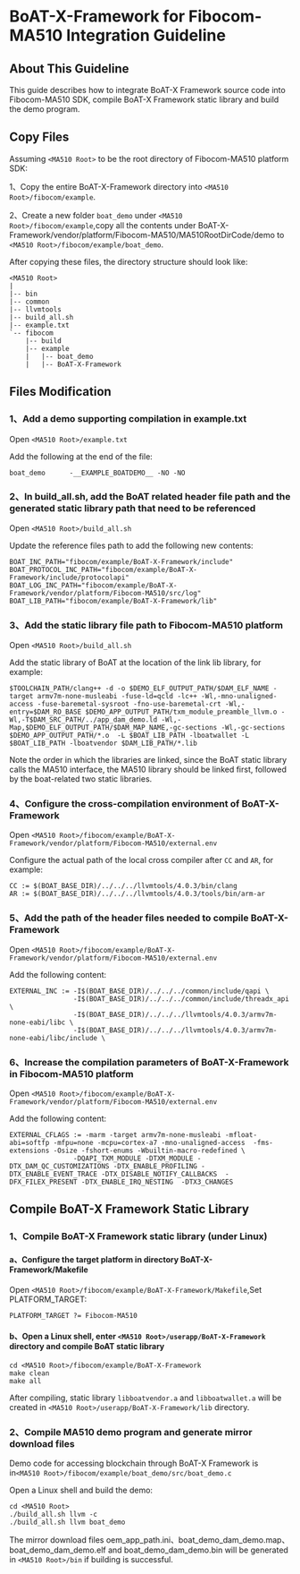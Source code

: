 # BoAT-X-Framework for Fibocom-MA510 Integration Guideline


## About This Guideline

This guide describes how to integrate BoAT-X Framework source code into Fibocom-MA510 SDK, compile BoAT-X Framework static library and build the demo program.

## Copy Files

Assuming `<MA510 Root>` to be the root directory of Fibocom-MA510 platform SDK:

1、Copy the entire BoAT-X-Framework directory into `<MA510 Root>/fibocom/example`.

2、Create a new folder `boat_demo` under `<MA510 Root>/fibocom/example`,copy all the contents under BoAT-X-Framework/vendor/platform/Fibocom-MA510/MA510RootDirCode/demo to `<MA510 Root>/fibocom/example/boat_demo`.

After copying these files, the directory structure should look like:
```
<MA510 Root>
|
|-- bin
|-- common
|-- llvmtools
|-- build_all.sh
|-- example.txt
`-- fibocom
    |-- build   
    |-- example
    |   |-- boat_demo
    |   |-- BoAT-X-Framework
```


## Files Modification

### 1、Add a demo supporting compilation in example.txt

  Open `<MA510 Root>/example.txt`
  
  Add the following at the end of the file:
  ```
boat_demo      -__EXAMPLE_BOATDEMO__ -NO -NO
  ```

### 2、In build_all.sh, add the BoAT related header file path and the generated static library path that need to be referenced

Open `<MA510 Root>/build_all.sh`

Update the reference files path to add the following new contents:
```
BOAT_INC_PATH="fibocom/example/BoAT-X-Framework/include"
BOAT_PROTOCOL_INC_PATH="fibocom/example/BoAT-X-Framework/include/protocolapi"
BOAT_LOG_INC_PATH="fibocom/example/BoAT-X-Framework/vendor/platform/Fibocom-MA510/src/log"
BOAT_LIB_PATH="fibocom/example/BoAT-X-Framework/lib"
```

### 3、Add the static library file path to Fibocom-MA510 platform

Open `<MA510 Root>/build_all.sh`
  
Add the static library of BoAT at the location of the link lib library, for example:
  ```
$TOOLCHAIN_PATH/clang++ -d -o $DEMO_ELF_OUTPUT_PATH/$DAM_ELF_NAME -target armv7m-none-musleabi -fuse-ld=qcld -lc++ -Wl,-mno-unaligned-access -fuse-baremetal-sysroot -fno-use-baremetal-crt -Wl,-entry=$DAM_RO_BASE $DEMO_APP_OUTPUT_PATH/txm_module_preamble_llvm.o -Wl,-T$DAM_SRC_PATH/../app_dam_demo.ld -Wl,-Map,$DEMO_ELF_OUTPUT_PATH/$DAM_MAP_NAME,-gc-sections -Wl,-gc-sections $DEMO_APP_OUTPUT_PATH/*.o  -L $BOAT_LIB_PATH -lboatwallet -L $BOAT_LIB_PATH -lboatvendor $DAM_LIB_PATH/*.lib
  ```
Note the order in which the libraries are linked, since the BoAT static library calls the MA510 interface, the MA510 library should be linked first, followed by the boat-related two static libraries.

### 4、Configure the cross-compilation environment of BoAT-X-Framework

  Open `<MA510 Root>/fibocom/example/BoAT-X-Framework/vendor/platform/Fibocom-MA510/external.env`
  
  Configure the actual path of the local cross compiler after `CC` and `AR`, for example:
  ```
CC := $(BOAT_BASE_DIR)/../../../llvmtools/4.0.3/bin/clang
AR := $(BOAT_BASE_DIR)/../../../llvmtools/4.0.3/tools/bin/arm-ar
  ```
  

### 5、Add the path of the header files needed to compile BoAT-X-Framework

Open `<MA510 Root>/fibocom/example/BoAT-X-Framework/vendor/platform/Fibocom-MA510/external.env`

Add the following content:
```
EXTERNAL_INC := -I$(BOAT_BASE_DIR)/../../../common/include/qapi \
                -I$(BOAT_BASE_DIR)/../../../common/include/threadx_api \
                -I$(BOAT_BASE_DIR)/../../../llvmtools/4.0.3/armv7m-none-eabi/libc \
                -I$(BOAT_BASE_DIR)/../../../llvmtools/4.0.3/armv7m-none-eabi/libc/include \
```

### 6、Increase the compilation parameters of BoAT-X-Framework in Fibocom-MA510 platform

Open `<MA510 Root>/fibocom/example/BoAT-X-Framework/vendor/platform/Fibocom-MA510/external.env`

Add the following content:
```
EXTERNAL_CFLAGS := -marm -target armv7m-none-musleabi -mfloat-abi=softfp -mfpu=none -mcpu=cortex-a7 -mno-unaligned-access  -fms-extensions -Osize -fshort-enums -Wbuiltin-macro-redefined \
                -DQAPI_TXM_MODULE -DTXM_MODULE -DTX_DAM_QC_CUSTOMIZATIONS -DTX_ENABLE_PROFILING -DTX_ENABLE_EVENT_TRACE -DTX_DISABLE_NOTIFY_CALLBACKS  -DFX_FILEX_PRESENT -DTX_ENABLE_IRQ_NESTING  -DTX3_CHANGES
```


## Compile BoAT-X Framework Static Library

### 1、Compile BoAT-X Framework static library (under Linux)
   
   #### a、Configure the target platform in directory BoAT-X-Framework/Makefile

   Open `<MA510 Root>/fibocom/example/BoAT-X-Framework/Makefile`,Set PLATFORM_TARGET:
   ```
   PLATFORM_TARGET ?= Fibocom-MA510
   ```
   
   #### b、Open a Linux shell, enter `<MA510 Root>/userapp/BoAT-X-Framework` directory and compile BoAT static library

   ```
   cd <MA510 Root>/fibocom/example/BoAT-X-Framework
   make clean
   make all
   ```
   
   After compiling, static library `libboatvendor.a` and `libboatwallet.a` will be created in `<MA510 Root>/userapp/BoAT-X-Framework/lib` directory.
   

### 2、Compile MA510 demo program and generate mirror download files

   Demo code for accessing blockchain through BoAT-X Framework is in`<MA510 Root>/fibocom/example/boat_demo/src/boat_demo.c`
   
   Open a Linux shell and build the demo: 
   ```
   cd <MA510 Root>
   ./build_all.sh llvm -c
   ./build_all.sh llvm boat_demo
   ```
   The mirror download files oem_app_path.ini、boat_demo_dam_demo.map、boat_demo_dam_demo.elf and boat_demo_dam_demo.bin will be generated in `<MA510 Root>/bin` if building is successful.
